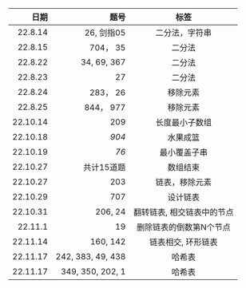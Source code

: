|       日期 |                题号 |       标签       |
|---------:|------------------:|:--------------:|
|  22.8.14 |          26, 剑指05 |    二分法，字符串     |
|  22.8.15 |           704， 35 |      二分法       |
|  22.8.22 |       34, 69, 367 |      二分法       |
|  22.8.23 |                27 |      二分法       |
|  22.8.24 |           283， 26 |      移除元素      |
|  22.8.25 |          844， 977 |      移除元素      |
| 22.10.14 |               209 |    长度最小子数组     |
| 22.10.18 |             *904* |      水果成篮      |
| 22.10.19 |              *76* |     最小覆盖子串     |
| 22.10.27 |            共计15道题 |      数组结束      |
| 22.10.27 |               203 |    链表，移除元素     |
| 22.10.29 |               707 |      设计链表      |
| 22.10.31 |           206, 24 | 翻转链表, 相交链表中的节点 |
|  22.11.1 |                19 |  删除链表的倒数第N个节点  |
| 22.11.14 |          160, 142 |   链表相交, 环形链表   |
| 22.11.17 | 242, 383, 49, 438 |      哈希表       |
| 22.11.17 |  349, 350, 202, 1 |      哈希表       |
